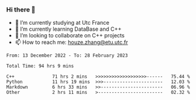 ### Hi there 👋
- 🔭 I’m currently studying at Utc France
- 🌱 I’m currently learning DataBase and C++
- 👯 I’m looking to collaborate on C++ projects
- 📫 How to reach me: houze.zhang@etu.utc.fr

<!--START_SECTION:waka-->

```text
From: 13 December 2022 - To: 28 February 2023

Total Time: 94 hrs 9 mins

C++              71 hrs 2 mins   >>>>>>>>>>>>>>>>>>>------   75.44 %
Python           11 hrs 19 mins  >>>----------------------   12.03 %
Markdown         6 hrs 33 mins   >>-----------------------   06.96 %
Other            2 hrs 11 mins   >------------------------   02.32 %
```

<!--END_SECTION:waka-->
